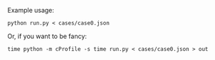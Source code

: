 Example usage:

`python run.py < cases/case0.json`

Or, if you want to be fancy:

`time python -m cProfile -s time run.py < cases/case0.json > out`
